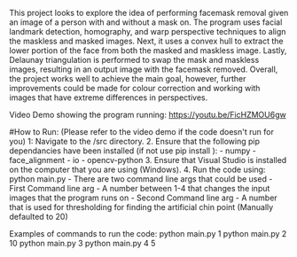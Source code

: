 This project looks to explore the idea of performing facemask removal given an image of a person with and without a mask on.  The program uses facial landmark detection, homography, and warp perspective techniques to align the maskless and masked images. Next, it uses a convex hull to extract the lower portion of the face from both the masked and maskless image. Lastly, Delaunay triangulation is performed to swap the mask and maskless images, resulting in an output image with the facemask removed. Overall, the project works well to achieve the main goal, however, further improvements could be made for colour correction and working with images that have extreme differences in perspectives. 

Video Demo showing the program running:  https://youtu.be/FicHZMOU6gw

#How to Run: (Please refer to the video demo if the code doesn't run for you)
    1: Navigate to the /src directory.
    2. Ensure that the following pip dependancies have been installed (if not use pip install <package name from below>):
        - numpy
        - face_alignment
        - io
        - opencv-python
    3. Ensure that Visual Studio is installed on the computer that you are using (Windows).
    4. Run the code using: python main.py
        - There are two command line args that could be used
            - First Command line arg
                - A number between 1-4 that changes the input images that the program runs on
            - Second Command line arg
                - A number that is used for thresholding for finding the artificial chin point (Manually defaulted to 20)

Examples of commands to run the code:
python main.py 1
python main.py 2 10
python main.py 3
python main.py 4 5
